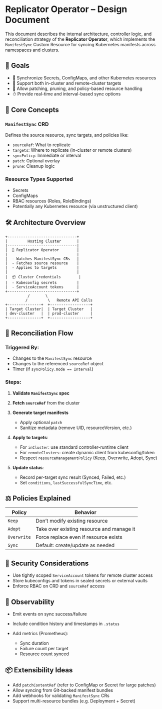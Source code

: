 # Replicator Operator – Design Document

This document describes the internal architecture, controller logic, and reconciliation strategy of the **Replicator Operator**, which implements the `ManifestSync` Custom Resource for syncing Kubernetes manifests across namespaces and clusters.

## 🎯 Goals

* 🔁 Synchronize Secrets, ConfigMaps, and other Kubernetes resources
* 🚀 Support both in-cluster and remote-cluster targets
* 🧩 Allow patching, pruning, and policy-based resource handling
* ⏱ Provide real-time and interval-based sync options

## 🧱 Core Concepts

### `ManifestSync` CRD

Defines the source resource, sync targets, and policies like:

* `sourceRef`: What to replicate
* `targets`: Where to replicate (in-cluster or remote clusters)
* `syncPolicy`: Immediate or interval
* `patch`: Optional overlay
* `prune`: Cleanup logic

### Resource Types Supported

* Secrets
* ConfigMaps
* RBAC resources (Roles, RoleBindings)
* Potentially any Kubernetes resource (via unstructured client)

## 🛠 Architecture Overview

```text
+-------------------------------+
|         Hosting Cluster       |
|-------------------------------|
|  🧠 Replicator Operator        |
|                               |
|  - Watches ManifestSync CRs   |
|  - Fetches source resource    |
|  - Applies to targets         |
|                               |
|  📦 Cluster Credentials        |
|  - Kubeconfig secrets         |
|  - ServiceAccount tokens      |
+-------------------------------+
          /       \
         /         \   Remote API Calls
+---------------+  +------------------+
| Target Cluster|  | Target Cluster   |
| dev-cluster   |  | prod-cluster     |
+---------------+  +------------------+
```

## 🔄 Reconciliation Flow

### Triggered By:

* Changes to the `ManifestSync` resource
* Changes to the referenced `sourceRef` object
* Timer (if `syncPolicy.mode == Interval`)

### Steps:

1. **Validate `ManifestSync` spec**
2. **Fetch `sourceRef`** from the cluster
3. **Generate target manifests**

   * Apply optional `patch`
   * Sanitize metadata (remove UID, resourceVersion, etc.)
4. **Apply to targets**:

   * For `inCluster`: use standard controller-runtime client
   * For `remoteClusters`: create dynamic client from kubeconfig/token
   * Respect `resourceManagementPolicy` (Keep, Overwrite, Adopt, Sync)
5. **Update status**:

   * Record per-target sync result (Synced, Failed, etc.)
   * Set `conditions`, `lastSuccessfulSyncTime`, etc.

## ⚖️ Policies Explained

| Policy      | Behavior                                  |
| ----------- | ----------------------------------------- |
| `Keep`      | Don’t modify existing resource            |
| `Adopt`     | Take over existing resource and manage it |
| `Overwrite` | Force replace even if resource exists     |
| `Sync`      | Default: create/update as needed          |

## 🔐 Security Considerations

* Use tightly scoped `ServiceAccount` tokens for remote cluster access
* Store kubeconfigs and tokens in sealed secrets or external vaults
* Enforce RBAC on CRD and `sourceRef` access

## 🧪 Observability

* Emit events on sync success/failure
* Include condition history and timestamps in `.status`
* Add metrics (Prometheus):

  * Sync duration
  * Failure count per target
  * Resource count synced

## 📦 Extensibility Ideas

* Add `patchContentRef` (refer to ConfigMap or Secret for large patches)
* Allow syncing from Git-backed manifest bundles
* Add webhooks for validating `ManifestSync` CRs
* Support multi-resource bundles (e.g. Deployment + Secret)
